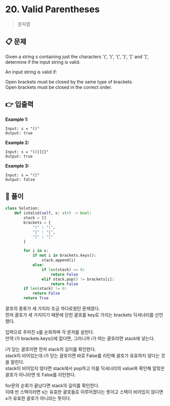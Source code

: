 # 20. Valid Parentheses

> 문자열

## 📋 문제

Given a string s containing just the characters '(', ')', '{', '}', '[' and ']', determine if the input string is valid.

An input string is valid if:

Open brackets must be closed by the same type of brackets.  
Open brackets must be closed in the correct order.

## 👉 입출력

**Example 1:**

```
Input: s = "()"
Output: true
```

**Example 2:**

```
Input: s = "()[]{}"
Output: true
```

**Example 3:**

```
Input: s = "(]"
Output: false
```

## 📝 풀이

```python
class Solution:
    def isValid(self, s: str) -> bool:
        stack = []
        brackets = {
            ")" : "(",
            "}" : "{",
            "]" : "["
        }

        for i in s:
            if not i in brackets.keys():
                stack.append(i)
            else:
                if len(stack) == 0:
                    return False
                elif stack.pop() != brackets[i]:
                    return False
        if len(stack) != 0:
            return False
        return True
```

괄호의 종류가 세 가지라 조금 까다로웠던 문제였다.  
먼저 괄호가 세 가지이기 때문에 닫힌 괄호를 key로 가지는 brackets 딕셔너리를 선언했다.

입력으로 주어진 s를 순회하며 각 문자를 살핀다.  
만약 i가 brackets.keys()에 없다면, 그러니까 i가 여는 괄호라면 stack에 넣는다.

i가 닫는 괄호이면 먼저 stack의 길이를 확인한다.  
stack이 비어있는데 i가 닫는 괄호이면 바로 False를 리턴해 괄호가 유효하지 않다는 것을 알린다.  
stack이 비어있지 않다면 stack에서 pop하고 이를 딕셔너리의 value와 확인해 알맞은 괄호가 아니라면 또 False를 리턴한다.

for문의 순회가 끝났다면 stack의 길이를 확인한다.  
이때 빈 스택이라면 s는 유효한 괄호들로 이루어졌다는 뜻이고 스택이 비어있지 않다면 s가 유효한 괄호가 아니라는 뜻이다.
